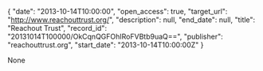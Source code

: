 {
  "date": "2013-10-14T10:00:00", 
  "open_access": true, 
  "target_url": "http://www.reachouttrust.org/", 
  "description": null, 
  "end_date": null, 
  "title": "Reachout Trust", 
  "record_id": "20131014T100000/OkCqnQGFOhIRoFVBtb9uaQ==", 
  "publisher": "reachouttrust.org", 
  "start_date": "2013-10-14T10:00:00Z"
}

None